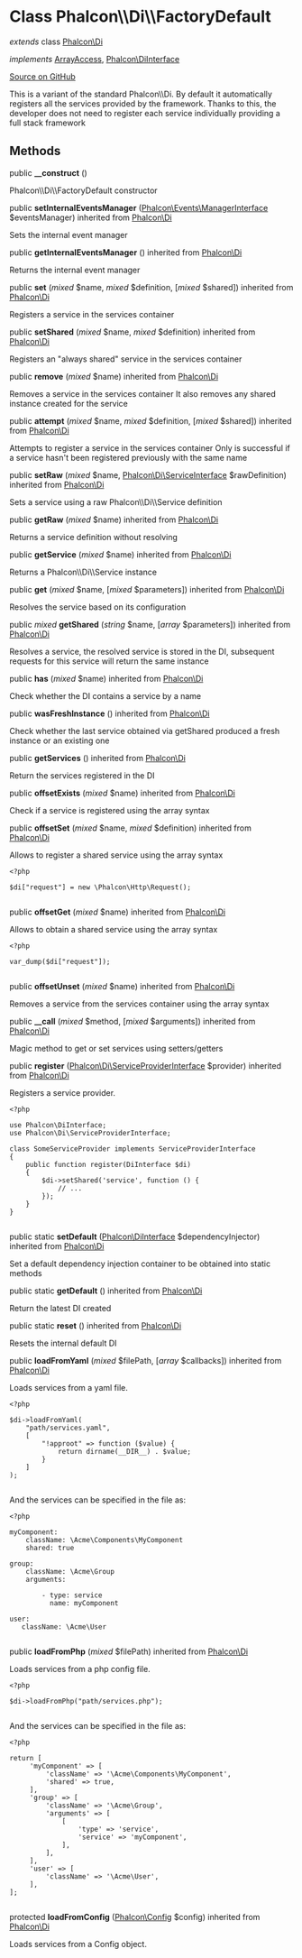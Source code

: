 <h1>Class <strong>Phalcon\\Di\\FactoryDefault</strong></h1>

<p><em>extends</em> class <a href="/[[language]]/[[version]]/api/Phalcon_Di">Phalcon\Di</a></p>

<p><em>implements</em> <a href="http://php.net/manual/en/class.arrayaccess.php">ArrayAccess</a>, <a href="/[[language]]/[[version]]/api/Phalcon_DiInterface">Phalcon\DiInterface</a></p>

<p><a href="https://github.com/phalcon/cphalcon/blob/master/phalcon/di/factorydefault.zep" class="btn btn-default btn-sm" mark="crwd-mark">Source on GitHub</a></p>

<p>This is a variant of the standard Phalcon\\Di. By default it automatically
registers all the services provided by the framework. Thanks to this, the developer does not need
to register each service individually providing a full stack framework</p>

<h2>Methods</h2>

<p>public  <strong>__construct</strong> ()</p>

<p>Phalcon\\Di\\FactoryDefault constructor</p>

<p>public  <strong>setInternalEventsManager</strong> (<a href="/[[language]]/[[version]]/api/Phalcon_Events_ManagerInterface">Phalcon\Events\ManagerInterface</a> $eventsManager) inherited from <a href="/[[language]]/[[version]]/api/Phalcon_Di">Phalcon\Di</a></p>

<p>Sets the internal event manager</p>

<p>public  <strong>getInternalEventsManager</strong> () inherited from <a href="/[[language]]/[[version]]/api/Phalcon_Di">Phalcon\Di</a></p>

<p>Returns the internal event manager</p>

<p>public  <strong>set</strong> (<em>mixed</em> $name, <em>mixed</em> $definition, [<em>mixed</em> $shared]) inherited from <a href="/[[language]]/[[version]]/api/Phalcon_Di">Phalcon\Di</a></p>

<p>Registers a service in the services container</p>

<p>public  <strong>setShared</strong> (<em>mixed</em> $name, <em>mixed</em> $definition) inherited from <a href="/[[language]]/[[version]]/api/Phalcon_Di">Phalcon\Di</a></p>

<p>Registers an "always shared" service in the services container</p>

<p>public  <strong>remove</strong> (<em>mixed</em> $name) inherited from <a href="/[[language]]/[[version]]/api/Phalcon_Di">Phalcon\Di</a></p>

<p>Removes a service in the services container
It also removes any shared instance created for the service</p>

<p>public  <strong>attempt</strong> (<em>mixed</em> $name, <em>mixed</em> $definition, [<em>mixed</em> $shared]) inherited from <a href="/[[language]]/[[version]]/api/Phalcon_Di">Phalcon\Di</a></p>

<p>Attempts to register a service in the services container
Only is successful if a service hasn't been registered previously
with the same name</p>

<p>public  <strong>setRaw</strong> (<em>mixed</em> $name, <a href="/[[language]]/[[version]]/api/Phalcon_Di_ServiceInterface">Phalcon\Di\ServiceInterface</a> $rawDefinition) inherited from <a href="/[[language]]/[[version]]/api/Phalcon_Di">Phalcon\Di</a></p>

<p>Sets a service using a raw Phalcon\\Di\\Service definition</p>

<p>public  <strong>getRaw</strong> (<em>mixed</em> $name) inherited from <a href="/[[language]]/[[version]]/api/Phalcon_Di">Phalcon\Di</a></p>

<p>Returns a service definition without resolving</p>

<p>public  <strong>getService</strong> (<em>mixed</em> $name) inherited from <a href="/[[language]]/[[version]]/api/Phalcon_Di">Phalcon\Di</a></p>

<p>Returns a Phalcon\\Di\\Service instance</p>

<p>public  <strong>get</strong> (<em>mixed</em> $name, [<em>mixed</em> $parameters]) inherited from <a href="/[[language]]/[[version]]/api/Phalcon_Di">Phalcon\Di</a></p>

<p>Resolves the service based on its configuration</p>

<p>public <em>mixed</em> <strong>getShared</strong> (<em>string</em> $name, [<em>array</em> $parameters]) inherited from <a href="/[[language]]/[[version]]/api/Phalcon_Di">Phalcon\Di</a></p>

<p>Resolves a service, the resolved service is stored in the DI, subsequent
requests for this service will return the same instance</p>

<p>public  <strong>has</strong> (<em>mixed</em> $name) inherited from <a href="/[[language]]/[[version]]/api/Phalcon_Di">Phalcon\Di</a></p>

<p>Check whether the DI contains a service by a name</p>

<p>public  <strong>wasFreshInstance</strong> () inherited from <a href="/[[language]]/[[version]]/api/Phalcon_Di">Phalcon\Di</a></p>

<p>Check whether the last service obtained via getShared produced a fresh instance or an existing one</p>

<p>public  <strong>getServices</strong> () inherited from <a href="/[[language]]/[[version]]/api/Phalcon_Di">Phalcon\Di</a></p>

<p>Return the services registered in the DI</p>

<p>public  <strong>offsetExists</strong> (<em>mixed</em> $name) inherited from <a href="/[[language]]/[[version]]/api/Phalcon_Di">Phalcon\Di</a></p>

<p>Check if a service is registered using the array syntax</p>

<p>public  <strong>offsetSet</strong> (<em>mixed</em> $name, <em>mixed</em> $definition) inherited from <a href="/[[language]]/[[version]]/api/Phalcon_Di">Phalcon\Di</a></p>

<p>Allows to register a shared service using the array syntax</p>

<pre><code class="php">&lt;?php

$di["request"] = new \Phalcon\Http\Request();

</code></pre>

<p>public  <strong>offsetGet</strong> (<em>mixed</em> $name) inherited from <a href="/[[language]]/[[version]]/api/Phalcon_Di">Phalcon\Di</a></p>

<p>Allows to obtain a shared service using the array syntax</p>

<pre><code class="php">&lt;?php

var_dump($di["request"]);

</code></pre>

<p>public  <strong>offsetUnset</strong> (<em>mixed</em> $name) inherited from <a href="/[[language]]/[[version]]/api/Phalcon_Di">Phalcon\Di</a></p>

<p>Removes a service from the services container using the array syntax</p>

<p>public  <strong>__call</strong> (<em>mixed</em> $method, [<em>mixed</em> $arguments]) inherited from <a href="/[[language]]/[[version]]/api/Phalcon_Di">Phalcon\Di</a></p>

<p>Magic method to get or set services using setters/getters</p>

<p>public  <strong>register</strong> (<a href="/[[language]]/[[version]]/api/Phalcon_Di_ServiceProviderInterface">Phalcon\Di\ServiceProviderInterface</a> $provider) inherited from <a href="/[[language]]/[[version]]/api/Phalcon_Di">Phalcon\Di</a></p>

<p>Registers a service provider.</p>

<pre><code class="php">&lt;?php

use Phalcon\DiInterface;
use Phalcon\Di\ServiceProviderInterface;

class SomeServiceProvider implements ServiceProviderInterface
{
    public function register(DiInterface $di)
    {
        $di-&gt;setShared('service', function () {
            // ...
        });
    }
}

</code></pre>

<p>public static  <strong>setDefault</strong> (<a href="/[[language]]/[[version]]/api/Phalcon_DiInterface">Phalcon\DiInterface</a> $dependencyInjector) inherited from <a href="/[[language]]/[[version]]/api/Phalcon_Di">Phalcon\Di</a></p>

<p>Set a default dependency injection container to be obtained into static methods</p>

<p>public static  <strong>getDefault</strong> () inherited from <a href="/[[language]]/[[version]]/api/Phalcon_Di">Phalcon\Di</a></p>

<p>Return the latest DI created</p>

<p>public static  <strong>reset</strong> () inherited from <a href="/[[language]]/[[version]]/api/Phalcon_Di">Phalcon\Di</a></p>

<p>Resets the internal default DI</p>

<p>public  <strong>loadFromYaml</strong> (<em>mixed</em> $filePath, [<em>array</em> $callbacks]) inherited from <a href="/[[language]]/[[version]]/api/Phalcon_Di">Phalcon\Di</a></p>

<p>Loads services from a yaml file.</p>

<pre><code class="php">&lt;?php

$di-&gt;loadFromYaml(
    "path/services.yaml",
    [
        "!approot" =&gt; function ($value) {
            return dirname(__DIR__) . $value;
        }
    ]
);

</code></pre>

<p>And the services can be specified in the file as:</p>

<pre><code class="php">&lt;?php

myComponent:
    className: \Acme\Components\MyComponent
    shared: true

group:
    className: \Acme\Group
    arguments:

        - type: service
          name: myComponent

user:
   className: \Acme\User

</code></pre>

<p>public  <strong>loadFromPhp</strong> (<em>mixed</em> $filePath) inherited from <a href="/[[language]]/[[version]]/api/Phalcon_Di">Phalcon\Di</a></p>

<p>Loads services from a php config file.</p>

<pre><code class="php">&lt;?php

$di-&gt;loadFromPhp("path/services.php");

</code></pre>

<p>And the services can be specified in the file as:</p>

<pre><code class="php">&lt;?php

return [
     'myComponent' =&gt; [
         'className' =&gt; '\Acme\Components\MyComponent',
         'shared' =&gt; true,
     ],
     'group' =&gt; [
         'className' =&gt; '\Acme\Group',
         'arguments' =&gt; [
             [
                 'type' =&gt; 'service',
                 'service' =&gt; 'myComponent',
             ],
         ],
     ],
     'user' =&gt; [
         'className' =&gt; '\Acme\User',
     ],
];

</code></pre>

<p>protected  <strong>loadFromConfig</strong> (<a href="/[[language]]/[[version]]/api/Phalcon_Config">Phalcon\Config</a> $config) inherited from <a href="/[[language]]/[[version]]/api/Phalcon_Di">Phalcon\Di</a></p>

<p>Loads services from a Config object.</p>
